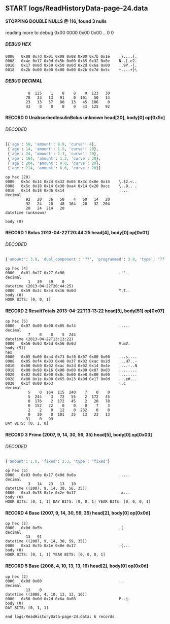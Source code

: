 ## START logs/ReadHistoryData-page-24.data
#### STOPPING DOUBLE NULLS @ 116, found 3 nulls
reading more to debug 0x00
    0000   0x00 0x00                                  ..
              0    0
##### DEBUG HEX
    0000   0x08 0x7d 0x01 0x08 0x08 0x00 0x7b 0x1e    .}....{.
    0008   0x4e 0x17 0x0d 0x5b 0x00 0x65 0x32 0x0e    N..[.e2.
    0010   0x17 0x0d 0x39 0x50 0x0d 0x2d 0x6a 0x00    ..9P.-j.
    0018   0x2b 0x00 0x00 0x00 0x00 0x2b 0x7d 0x5c    +....+}\
##### DEBUG DECIMAL
              8  125    1    8    8    0  123   30
             78   23   13   91    0  101   50   14
             23   13   57   80   13   45  106    0
             43    0    0    0    0   43  125   92
#### RECORD 0 UnabsorbedInsulinBolus unknown head[20], body[0] op[0x5c]
###### DECODED
```python
[{'age': 50, 'amount': 0.9, 'curve': 4},
 {'age': 14, 'amount': 1.5, 'curve': 20},
 {'age': 24, 'amount': 2.3, 'curve': 20},
 {'age': 164, 'amount': 1.2, 'curve': 20},
 {'age': 204, 'amount': 0.8, 'curve': 20},
 {'age': 214, 'amount': 0.6, 'curve': 20}]
```
    op hex (20)
    0000   0x5c 0x14 0x24 0x32 0x04 0x3c 0x0e 0x14    \.$2.<..
    0008   0x5c 0x18 0x14 0x30 0xa4 0x14 0x20 0xcc    \..0.. .
    0010   0x14 0x18 0xd6 0x14                        ....
    decimal
             92   20   36   50    4   60   14   20
             92   24   20   48  164   20   32  204
             20   24  214   20
    datetime (unknown)

    body (0)

#### RECORD 1 Bolus 2013-04-22T20:44:25 head[4], body[0] op[0x01]
###### DECODED
```python
{'amount': 3.9, 'dual_component': '??', 'programmed': 3.9, 'type': '??'}
```
    op hex (4)
    0000   0x01 0x27 0x27 0x00                        .''.
    decimal
              1   39   39    0
    datetime (2013-04-22T20:44:25)
    0000   0x59 0x2c 0x54 0x16 0x0d                   Y,T..
    body (0)
    HOUR BITS: [0, 0, 1]
#### RECORD 2 ResultTotals 2013-04-22T13:13:22 head[5], body[51] op[0x07]

    op hex (5)
    0000   0x07 0x00 0x00 0x05 0xf4                   .....
    decimal
              7    0    0    5  244
    datetime (2013-04-22T13:13:22)
    0000   0x56 0x0d 0x6d 0x56 0x0d                   V.mV.
    body (51)
    hex
    0000   0x05 0x00 0xa4 0x73 0xf0 0x07 0x00 0x00    ...s....
    0008   0x05 0xf4 0x03 0x48 0x37 0x02 0xac 0x2d    ...H7..-
    0010   0x00 0xb0 0x02 0xac 0x2d 0x02 0x14 0x4e    ....-..N
    0018   0x00 0x98 0x16 0x00 0x00 0x00 0x07 0x03    ........
    0020   0x02 0x02 0x00 0x0c 0x00 0xe8 0x00 0x00    ........
    0028   0x00 0x1e 0x00 0x65 0x23 0x0d 0x17 0x0d    ...e#...
    0030   0x1f 0x00 0x63                             ..c
    decimal
              5    0  164  115  240    7    0    0
              5  244    3   72   55    2  172   45
              0  176    2  172   45    2   20   78
              0  152   22    0    0    0    7    3
              2    2    0   12    0  232    0    0
              0   30    0  101   35   13   23   13
             31    0   99
    DAY BITS: [0, 1, 0]
#### RECORD 3 Prime (2007, 9, 14, 30, 56, 35) head[5], body[0] op[0x03]
###### DECODED
```python
{'amount': 1.0, 'fixed': 2.3, 'type': 'fixed'}
```
    op hex (5)
    0000   0x03 0x0e 0x17 0x0d 0x0a                   .....
    decimal
              3   14   23   13   10
    datetime ((2007, 9, 14, 30, 56, 35))
    0000   0xa3 0x78 0x1e 0x2e 0x17                   .x...
    body (0)
    HOUR BITS: [0, 1, 1] DAY BITS: [0, 0, 1] YEAR BITS: [0, 0, 0, 1]
#### RECORD 4 Base (2007, 9, 14, 30, 59, 35) head[2], body[0] op[0x0d]

    op hex (2)
    0000   0x0d 0x5b                                  .[
    decimal
             13   91
    datetime ((2007, 9, 14, 30, 59, 35))
    0000   0xa3 0x7b 0x1e 0x0e 0x17                   .{...
    body (0)
    HOUR BITS: [0, 1, 1] YEAR BITS: [0, 0, 0, 1]
#### RECORD 5 Base (2008, 4, 10, 13, 13, 16) head[2], body[0] op[0x0d]

    op hex (2)
    0000   0x0d 0x00                                  ..
    decimal
             13    0
    datetime ((2008, 4, 10, 13, 13, 16))
    0000   0x50 0x0d 0x2d 0x6a 0x08                   P.-j.
    body (0)
    DAY BITS: [0, 1, 1]
`end logs/ReadHistoryData-page-24.data: 6 records`
